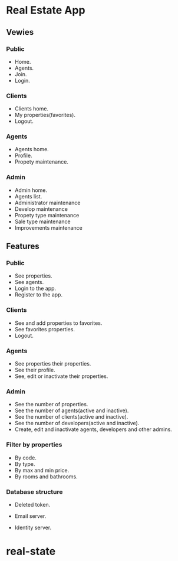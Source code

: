 # Real Estate App

## Vewies

### Public
- Home.
- Agents.
- Join.
- Login.

### Clients
- Clients home.
- My properties(favorites).
- Logout.

### Agents
- Agents home.
- Profile.
- Propety maintenance.

### Admin
- Admin home.
- Agents list.
- Administrator maintenance
- Develop maintenance
- Propety type maintenance
- Sale type maintenance
- Improvements maintenance

## Features
### Public
- See properties.
- See agents.
- Login to the app.
- Register to the app.

### Clients
- See and add properties to favorites.
- See favorites properties.
- Logout.

### Agents
- See properties their properties.
- See their profile.
- See, edit or inactivate their properties.

### Admin
- See the number of properties.
- See the number of agents(active and inactive).
- See the number of clients(active and inactive).
- See the number of developers(active and inactive).
- Create, edit and inactivate agents, developers and other admins.

### Filter by properties
- By code.
- By type.
- By max and min price.
- By rooms and bathrooms.

### Database structure
- Deleted token.

- Email server.
- Identity server.
# real-state
